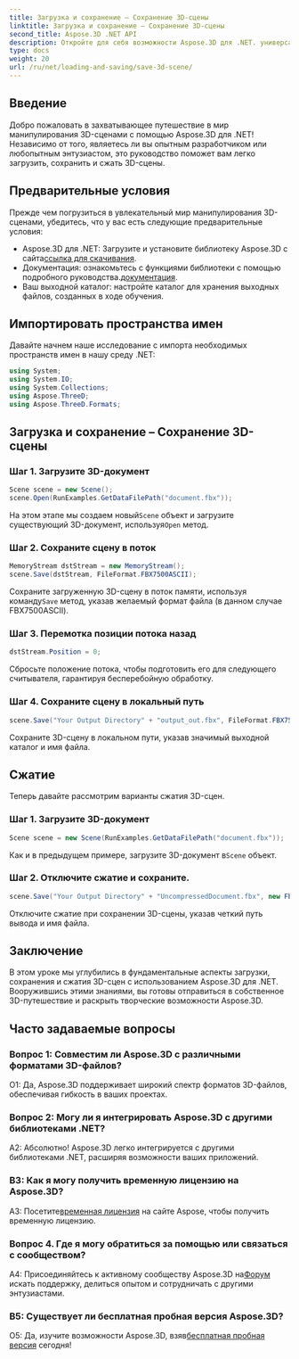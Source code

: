 ```yaml
---
title: Загрузка и сохранение – Сохранение 3D-сцены
linktitle: Загрузка и сохранение – Сохранение 3D-сцены
second_title: Aspose.3D .NET API
description: Откройте для себя возможности Aspose.3D для .NET. универсальная библиотека для плавного манипулирования 3D-сценами. Загружайте, сохраняйте и сжимайте без особых усилий.
type: docs
weight: 20
url: /ru/net/loading-and-saving/save-3d-scene/
---
```

## Введение

Добро пожаловать в захватывающее путешествие в мир манипулирования 3D-сценами с помощью Aspose.3D для .NET! Независимо от того, являетесь ли вы опытным разработчиком или любопытным энтузиастом, это руководство поможет вам легко загрузить, сохранить и сжать 3D-сцены.

## Предварительные условия

Прежде чем погрузиться в увлекательный мир манипулирования 3D-сценами, убедитесь, что у вас есть следующие предварительные условия:

-  Aspose.3D для .NET: Загрузите и установите библиотеку Aspose.3D с сайта[ссылка для скачивания](https://releases.aspose.com/3d/net/).
-  Документация: ознакомьтесь с функциями библиотеки с помощью подробного руководства.[документация](https://reference.aspose.com/3d/net/).
- Ваш выходной каталог: настройте каталог для хранения выходных файлов, созданных в ходе обучения.

## Импортировать пространства имен

Давайте начнем наше исследование с импорта необходимых пространств имен в нашу среду .NET:

```csharp
using System;
using System.IO;
using System.Collections;
using Aspose.ThreeD;
using Aspose.ThreeD.Formats;
```

## Загрузка и сохранение – Сохранение 3D-сцены

### Шаг 1. Загрузите 3D-документ

```csharp
Scene scene = new Scene();
scene.Open(RunExamples.GetDataFilePath("document.fbx"));
```

 На этом этапе мы создаем новый`Scene` объект и загрузите существующий 3D-документ, используя`Open` метод.

### Шаг 2. Сохраните сцену в поток

```csharp
MemoryStream dstStream = new MemoryStream();
scene.Save(dstStream, FileFormat.FBX7500ASCII);
```

 Сохраните загруженную 3D-сцену в поток памяти, используя команду`Save` метод, указав желаемый формат файла (в данном случае FBX7500ASCII).

### Шаг 3. Перемотка позиции потока назад

```csharp
dstStream.Position = 0;
```

Сбросьте положение потока, чтобы подготовить его для следующего считывателя, гарантируя бесперебойную обработку.

### Шаг 4. Сохраните сцену в локальный путь

```csharp
scene.Save("Your Output Directory" + "output_out.fbx", FileFormat.FBX7500ASCII);
```

Сохраните 3D-сцену в локальном пути, указав значимый выходной каталог и имя файла.

## Сжатие

Теперь давайте рассмотрим варианты сжатия 3D-сцен.

### Шаг 1. Загрузите 3D-документ

```csharp
Scene scene = new Scene(RunExamples.GetDataFilePath("document.fbx"));
```

 Как и в предыдущем примере, загрузите 3D-документ в`Scene` объект.

### Шаг 2. Отключите сжатие и сохраните.

```csharp
scene.Save("Your Output Directory" + "UncompressedDocument.fbx", new FbxSaveOptions(FileFormat.FBX7500ASCII) { EnableCompression = false });
```

Отключите сжатие при сохранении 3D-сцены, указав четкий путь вывода и имя файла.

## Заключение

В этом уроке мы углубились в фундаментальные аспекты загрузки, сохранения и сжатия 3D-сцен с использованием Aspose.3D для .NET. Вооружившись этими знаниями, вы готовы отправиться в собственное 3D-путешествие и раскрыть творческие возможности Aspose.3D.

## Часто задаваемые вопросы

### Вопрос 1: Совместим ли Aspose.3D с различными форматами 3D-файлов?

О1: Да, Aspose.3D поддерживает широкий спектр форматов 3D-файлов, обеспечивая гибкость в ваших проектах.

### Вопрос 2: Могу ли я интегрировать Aspose.3D с другими библиотеками .NET?

А2: Абсолютно! Aspose.3D легко интегрируется с другими библиотеками .NET, расширяя возможности ваших приложений.

### В3: Как я могу получить временную лицензию на Aspose.3D?

 A3: Посетите[временная лицензия](https://purchase.aspose.com/temporary-license/) на сайте Aspose, чтобы получить временную лицензию.

### Вопрос 4. Где я могу обратиться за помощью или связаться с сообществом?

 A4: Присоединяйтесь к активному сообществу Aspose.3D на[Форум](https://forum.aspose.com/c/3d/18) искать поддержку, делиться опытом и сотрудничать с другими энтузиастами.

### В5: Существует ли бесплатная пробная версия Aspose.3D?

 О5: Да, изучите возможности Aspose.3D, взяв[бесплатная пробная версия](https://releases.aspose.com/) сегодня!